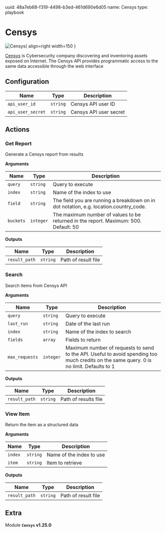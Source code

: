 uuid: 48a7eb68-f319-4498-b3ed-461d690e6d05
name: Censys
type: playbook

# Censys

![Censys](/assets/playbooks/library/censys.png){ align=right width=150 }

[Censys](https://censys.io/) is Cybersecurity company discovering and inventoring assets exposed on Internet. The Censys API provides programmatic access to the same data accessible through the web interface

## Configuration

| Name      |  Type   |  Description  |
| --------- | ------- | --------------------------- |
| `api_user_id` | `string` | Censys API user ID |
| `api_user_secret` | `string` | Censys API user secret |

## Actions

### Get Report

Generate a Censys report from results

**Arguments**

| Name      |  Type   |  Description  |
| --------- | ------- | --------------------------- |
| `query` | `string` | Query to execute |
| `index` | `string` | Name of the index to use |
| `field` | `string` | The field you are running a breakdown on in dot notation, e.g. location.country_code. |
| `buckets` | `integer` | The maximum number of values to be returned in the report. Maximum: 500. Default: 50 |


**Outputs**

| Name      |  Type   |  Description  |
| --------- | ------- | --------------------------- |
| `result_path` | `string` | Path of result file |

### Search

Search items from Censys API

**Arguments**

| Name      |  Type   |  Description  |
| --------- | ------- | --------------------------- |
| `query` | `string` | Query to execute |
| `last_run` | `string` | Date of the last run |
| `index` | `string` | Name of the index to search |
| `fields` | `array` | Fields to return |
| `max_requests` | `integer` | Maximum number of requests to send to the API. Useful to avoid spending too much credits on the same query. 0 is no limit. Defaults to 1 |


**Outputs**

| Name      |  Type   |  Description  |
| --------- | ------- | --------------------------- |
| `result_path` | `string` | Path of results file |

### View Item

Return the item as a structured data

**Arguments**

| Name      |  Type   |  Description  |
| --------- | ------- | --------------------------- |
| `index` | `string` | Name of the index to use |
| `item` | `string` | Item to retrieve |


**Outputs**

| Name      |  Type   |  Description  |
| --------- | ------- | --------------------------- |
| `result_path` | `string` | Path of result file |


## Extra

Module **`Censys` v1.25.0**